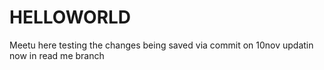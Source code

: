 # HELLOWORLD
Meetu here
testing the changes being saved via commit on 10nov
updatin now in read me branch
